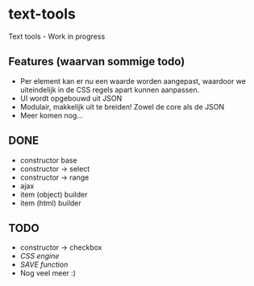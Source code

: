 # text-tools
Text tools - Work in progress

## Features (waarvan sommige todo)

* Per element kan er nu een waarde worden aangepast, waardoor we uiteindelijk in de CSS regels apart kunnen aanpassen.
* UI wordt opgebouwd uit JSON
* Modulair, makkelijk uit te breiden! Zowel de core als de JSON
* Meer komen nog...

## DONE

* constructor base
* constructor -> select
* constructor -> range
* ajax
* item (object) builder
* item (html) builder

## TODO 

* constructor -> checkbox
* *CSS engine*
* *SAVE function*
* Nog veel meer :)

